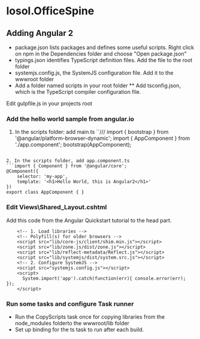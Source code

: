 # losol.OfficeSpine

## Adding Angular 2
* package.json lists packages and defines some useful scripts. Right click on npm in the Dependencies folder and choose "Open package.json"
* typings.json identifies TypeScript definition files. Add the file to the root folder
* systemjs.config.js, the SystemJS configuration file. Add it to the wwwroot folder
* Add a folder named scripts in your root folder
** Add tsconfig.json, which is the TypeScript compiler configuration file. 

Edit gulpfile.js in your projects root

### Add the hello world sample from angular.io
1. In the scripts folder: add main.ts
``///<reference path="./../typings/browser/ambient/core-js/index.d.ts"/>
import { bootstrap }    from '@angular/platform-browser-dynamic';
import { AppComponent } from './app.component';
bootstrap(AppComponent);
```

2. In the scripts folder, add app.component.ts
```import { Component } from '@angular/core';
@Component({
    selector: 'my-app',
    template: '<h1>Hello World, this is Angular2</h1>'
})
export class AppComponent { }
```

### Edit Views\Shared\_Layout.cshtml
Add this code from the Angular Quickstart tutorial to the head part. 
```
	<!-- 1. Load libraries -->
    <!-- Polyfill(s) for older browsers -->
    <script src="lib/core-js/client/shim.min.js"></script>
    <script src="lib/zone.js/dist/zone.js"></script>
    <script src="lib/reflect-metadata/Reflect.js"></script>
    <script src="lib/systemjs/dist/system.src.js"></script>
    <!-- 2. Configure SystemJS -->
    <script src="systemjs.config.js"></script>
    <script>
      System.import('app').catch(function(err){ console.error(err); });
    </script>
```

### Run some tasks and configure Task runner
* Run the CopyScripts task once for copying libraries from the node_modules folderto the wwwroot/lib folder
* Set up binding for the ts task to run after each build.
